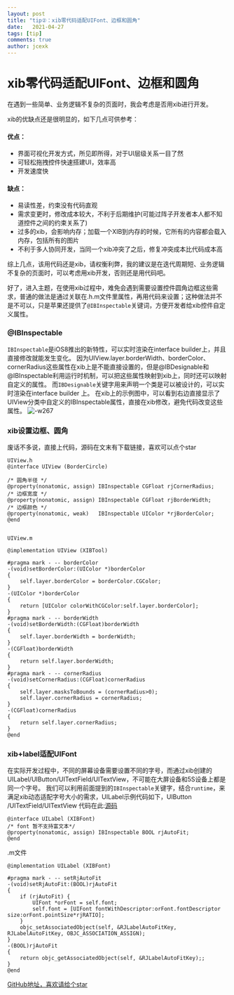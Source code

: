 ```yaml
---
layout: post
title: "tip②：xib零代码适配UIFont、边框和圆角"
date:   2021-04-27
tags: [tip]
comments: true
author: jcexk
---
```

# xib零代码适配UIFont、边框和圆角
在遇到一些简单、业务逻辑不复杂的页面时，我会考虑是否用xib进行开发。

xib的优缺点还是很明显的，如下几点可供参考：
#### 优点：
* 界面可视化开发方式，所见即所得，对于UI层级关系一目了然
* 可轻松拖拽控件快速搭建UI，效率高
* 开发速度快

#### 缺点：
* 易读性差，约束没有代码直观
* 需求变更时，修改成本较大，不利于后期维护(可能过阵子开发者本人都不知道控件之间的约束关系了)
* 过多的xib，会影响内存；加载一个XIB到内存的时候，它所有的内容都会载入内存，包括所有的图片
* 不利于多人协同开发，当同一个xib冲突了之后，修复冲突成本比代码成本高

综上几点，该用代码还是xib，请权衡利弊，我的建议是在迭代周期短、业务逻辑不复杂的页面时，可以考虑用xib开发，否则还是用代码吧。

好了，进入主题，在使用xib过程中，难免会遇到需要设置控件圆角边框这些需求，普通的做法是通过关联在.h.m文件里属性，再用代码来设置；这种做法并不是不可以，只是苹果还提供了`@IBInspectable`关键词，方便开发者给xib控件自定义属性。
### @IBInspectable
`IBInspectable`是iOS8推出的新特性，可以实时渲染在interface builder上，并且直接修改就能发生变化。
因为UIView.layer.borderWidth、borderColor、cornerRadius这些属性在xib上是不能直接设置的，但是@IBDesignable和@IBInspectable利用运行时机制，可以把这些属性映射到xib上，同时还可以映射自定义的属性。
而`IBDesignable`关键字用来声明一个类是可以被设计的，可以实时渲染在interface builder 上。
在xib上的示例图中，可以看到右边直接显示了UIView分类中自定义的IBInspectable属性，直接在xib修改，避免代码改变这些属性。
![-w267](https://jcexk-1259114619.cos.ap-shanghai.myqcloud.com/16194586000253.jpg)
### xib设置边框、圆角
废话不多说，直接上代码，源码在文末有下载链接，喜欢可以点个star

```
UIView.h
@interface UIView (BorderCircle)

/* 圆角半径 */
@property(nonatomic, assign) IBInspectable CGFloat rjCornerRadius;
/* 边框宽度 */
@property(nonatomic, assign) IBInspectable CGFloat rjBorderWidth;
/* 边框颜色 */
@property(nonatomic, weak)   IBInspectable UIColor *rjBorderColor;
@end


UIView.m

@implementation UIView (XIBTool)

#pragma mark - -- borderColor
-(void)setBorderColor:(UIColor *)borderColor
{
    self.layer.borderColor = borderColor.CGColor;
}
-(UIColor *)borderColor
{
    return [UIColor colorWithCGColor:self.layer.borderColor];
}
#pragma mark - -- borderWidth
-(void)setBorderWidth:(CGFloat)borderWidth
{
    self.layer.borderWidth = borderWidth;
}
-(CGFloat)borderWidth
{
    return self.layer.borderWidth;
}
#pragma mark - -- cornerRadius
-(void)setCornerRadius:(CGFloat)cornerRadius
{
    self.layer.masksToBounds = (cornerRadius>0);
    self.layer.cornerRadius = cornerRadius;
}
-(CGFloat)cornerRadius
{
    return self.layer.cornerRadius;
}
@end
```
### xib+label适配UIFont
在实际开发过程中，不同的屏幕设备需要设置不同的字号，而通过xib创建的UILabel/UIButton/UITextField/UITextView，不可能在大屏设备和5S设备上都是同一个字号。
我们可以利用前面提到的`IBInspectable`关键字，结合`runtime`，来满足xib动态适配字号大小的需求，UILabel示例代码如下，UIButton
/UITextField/UITextView 代码在此:[源码](https://github.com/jcexk/RJAutoFitLabel)
```
@interface UILabel (XIBFont)
/* font 暂不支持富文本*/
@property(nonatomic, assign) IBInspectable BOOL rjAutoFit;
@end

```
.m文件
```
@implementation UILabel (XIBFont)

#pragma mark - -- setRjAutoFit
-(void)setRjAutoFit:(BOOL)rjAutoFit
{
    if (rjAutoFit) {
        UIFont *orFont = self.font;
        self.font = [UIFont fontWithDescriptor:orFont.fontDescriptor size:orFont.pointSize*rjRATIO];
    }
    objc_setAssociatedObject(self, &RJLabelAutoFitKey, RJLabelAutoFitKey, OBJC_ASSOCIATION_ASSIGN);
}
-(BOOL)rjAutoFit
{
    return objc_getAssociatedObject(self, &RJLabelAutoFitKey);;
}
@end
```
[GitHub地址，喜欢请给个star](https://github.com/jcexk/RJAutoFitLabel)
